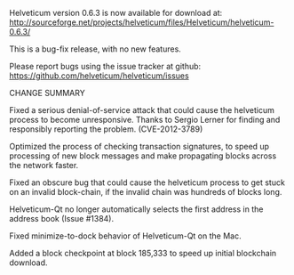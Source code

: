 Helveticum version 0.6.3 is now available for download at:
  http://sourceforge.net/projects/helveticum/files/Helveticum/helveticum-0.6.3/

This is a bug-fix release, with no new features.

Please report bugs using the issue tracker at github:
  https://github.com/helveticum/helveticum/issues

CHANGE SUMMARY

Fixed a serious denial-of-service attack that could cause the
helveticum process to become unresponsive. Thanks to Sergio Lerner
for finding and responsibly reporting the problem. (CVE-2012-3789)

Optimized the process of checking transaction signatures, to
speed up processing of new block messages and make propagating
blocks across the network faster.

Fixed an obscure bug that could cause the helveticum process to get
stuck on an invalid block-chain, if the invalid chain was
hundreds of blocks long.

Helveticum-Qt no longer automatically selects the first address
in the address book (Issue #1384).

Fixed minimize-to-dock behavior of Helveticum-Qt on the Mac.

Added a block checkpoint at block 185,333 to speed up initial
blockchain download.
